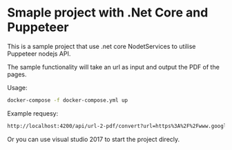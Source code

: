 # Smaple project with .Net Core and Puppeteer

This is a sample project that use .net core NodetServices to utilise Puppeteer nodejs API.

The sample functionality will take an url as input and output the PDF of the pages.

Usage:
```sh
docker-compose -f docker-compose.yml up
```

Example requesy:
```sh
http://localhost:4200/api/url-2-pdf/convert?url=https%3A%2F%2Fwww.google.com
```

Or you can use visual studio 2017 to start the project direcly.
